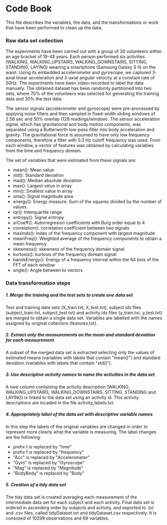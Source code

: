 # Code Book

This file describes the variables, the data, and the transformations or work that have been performed to clean up the data.

### Raw data set collection

The experiments have been carried out with a group of 30 volunteers within an age bracket of 19-48 years. Each person performed six activities (WALKING, WALKING_UPSTAIRS, WALKING_DOWNSTAIRS, SITTING, STANDING, LAYING) wearing a smartphone (Samsung Galaxy S II) on the waist. Using its embedded accelerometer and gyroscope, we captured 3-axial linear acceleration and 3-axial angular velocity at a constant rate of 50Hz. The experiments have been video-recorded to label the data manually. The obtained dataset has been randomly partitioned into two sets, where 70% of the volunteers was selected for generating the training data and 30% the test data.

The sensor signals (accelerometer and gyroscope) were pre-processed by applying noise filters and then sampled in fixed-width sliding windows of 2.56 sec and 50% overlap (128 readings/window). The sensor acceleration signal, which has gravitational and body motion components, was separated using a Butterworth low-pass filter into body acceleration and gravity. The gravitational force is assumed to have only low frequency components, therefore a filter with 0.3 Hz cutoff frequency was used. From each window, a vector of features was obtained by calculating variables from the time and frequency domain.

The set of variables that were estimated from these signals are: 

- mean(): Mean value
- std(): Standard deviation
- mad(): Median absolute deviation 
- max(): Largest value in array
- min(): Smallest value in array
- sma(): Signal magnitude area
- energy(): Energy measure. Sum of the squares divided by the number of values. 
- iqr(): Interquartile range 
- entropy(): Signal entropy
- arCoeff(): Autorregresion coefficients with Burg order equal to 4
- correlation(): correlation coefficient between two signals
- maxInds(): index of the frequency component with largest magnitude
- meanFreq(): Weighted average of the frequency components to obtain a mean frequency
- skewness(): skewness of the frequency domain signal 
- kurtosis(): kurtosis of the frequency domain signal 
- bandsEnergy(): Energy of a frequency interval within the 64 bins of the FFT of each window
- angle(): Angle between to vectors

### Data transformation steps

##### 1. Merge the training and the test sets to create one data set

Test and training data sets (X_train.txt, X_test.txt), subject ids files (subject_train.txt, subject_test.txt) and activity ids files (y_train.txt, y_test.txt) are merged to obtain a single data set. Variables are labelled with the names assigned by original collectors (features.txt).

##### 2. Extract only the measurements on the mean and standard deviation for each measurement

A subset of the merged data set is extracted selecting only the values of estimated means (variables with labels that contain "mean()") and standard deviation (variables with labels that contain "std()").

##### 3. Use descriptive activity names to name the activities in the data set

A new column containing the activity description (WALKING, WALKING_UPSTAIRS, WALKING_DOWNSTAIRS, SITTING, STANDING and LAYING) is linked to the data set using an activity id. This activity descriptions are locaded in the file activity_labels.txt.

##### 4. Appropriately label of the data set with descriptive variable names

In this step the labels of the original variables are changed in order to represent more clearly what the variable is measuring. The label changes are the following:

- prefix t is replaced by "time"
- prefix f is replaced by "frequency"
- "Acc" is replaced by "Accelerometer"
- "Gyro" is replaced by "Gyroscope"
- "Mag" is replaced by "Magnitude"
- "BodyBody" is replaced by "Body"

##### 5. Creation of a tidy data set

The tidy data set is created averaging each measurement of the intermediate data set for each subject and each activity.
Final data set is ordered in ascending order by subjects and activity, and exported to .txt and .csv files, called tidyDataset.txt and tidyDataset.csv respectively. It is consisted of 10299 observations and 69 variables.
